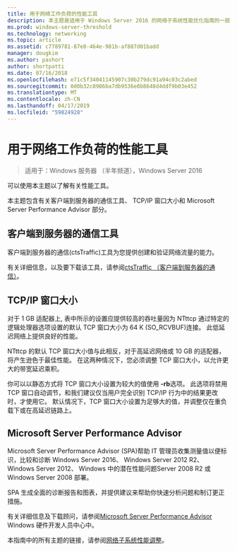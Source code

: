 ```yaml
---
title: 用于网络工作负荷的性能工具
description: 本主题是适用于 Windows Server 2016 的网络子系统性能优化指南的一部分。
ms.prod: windows-server-threshold
ms.technology: networking
ms.topic: article
ms.assetid: c7789781-87e8-464e-981b-af887d01badd
manager: dougkim
ms.author: pashort
author: shortpatti
ms.date: 07/16/2018
ms.openlocfilehash: e71c5f34041145907c30b279dc91a94c03c2abed
ms.sourcegitcommit: 0d0b32c8986ba7db9536e0b8648d4ddf9b03e452
ms.translationtype: MT
ms.contentlocale: zh-CN
ms.lasthandoff: 04/17/2019
ms.locfileid: "59824928"
---
```

# <a name="performance-tools-for-network-workloads"></a>用于网络工作负荷的性能工具

>适用于：Windows 服务器 （半年频道），Windows Server 2016

可以使用本主题以了解有关性能工具。

本主题包含有关客户端到服务器的通信工具、 TCP/IP 窗口大小和 Microsoft Server Performance Advisor 部分。

##  <a name="bkmk_tuning"></a> 客户端到服务器的通信工具

客户端到服务器的通信\(ctsTraffic\)工具为您提供创建和验证网络流量的能力。

有关详细信息，以及要下载该工具，请参阅[ctsTraffic （客户端到服务器的通信）](https://github.com/Microsoft/ctsTraffic)。
  
##  <a name="bkmk_size"></a> TCP/IP 窗口大小

对于 1 GB 适配器上, 表中所示的设置应提供较高的吞吐量因为 NTttcp 通过特定的逻辑处理器选项设置的默认 TCP 窗口大小为 64 K \(SO_RCVBUF\)连接。 此低延迟网络上提供良好的性能。  

NTttcp 的默认 TCP 窗口大小值与此相反，对于高延迟网络或 10 GB 的适配器，将产生逊色于最佳性能。 在这两种情况下，您必须调整 TCP 窗口大小，以允许更大的带宽延迟乘积。  

你可以以静态方式将 TCP 窗口大小设置为较大的值使用 **-rb**选项。 此选项将禁用 TCP 窗口自动调节，和我们建议仅当用户完全识别 TCP/IP 行为中的结果更改时，才使用它。 默认情况下，TCP 窗口大小设置为足够大的值，并调整仅在重负载下或在高延迟链路上。  

##  <a name="bkmk_advisor"></a> Microsoft Server Performance Advisor

Microsoft Server Performance Advisor \(SPA\)帮助 IT 管理员收集测量值以便标识，比较和诊断 Windows Server 2016、 Windows Server 2012 R2、 Windows Server 2012、 Windows 中的潜在性能问题Server 2008 R2 或 Windows Server 2008 部署。 

SPA 生成全面的诊断报告和图表，并提供建议来帮助你快速分析问题和制订更正措施。  
  
 有关详细信息及下载顾问，请参阅[Microsoft Server Performance Advisor](https://msdn.microsoft.com/library/windows/hardware/dn481522.aspx) Windows 硬件开发人员中心中。

本指南中的所有主题的链接，请参阅[网络子系统性能调整](net-sub-performance-top.md)。
